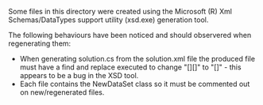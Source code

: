 Some files in this directory were created using the Microsoft (R) Xml Schemas/DataTypes support utility (xsd.exe) generation tool.

The following behaviours have been noticed and should observered when regenerating them:

- When generating solution.cs from the solution.xml file the produced file must have a find and replace executed to change "[][]" to "[]" - this appears to be a bug in the XSD tool.
- Each file contains the NewDataSet class so it must be commented out on new/regenerated files.